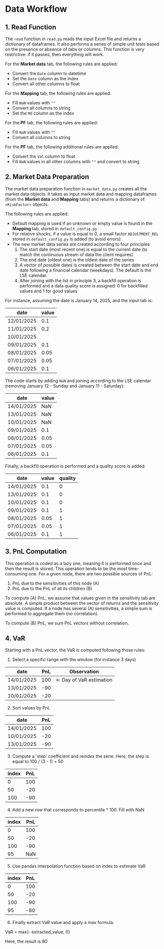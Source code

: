 # Data Workflow

## 1. Read Function

The `read` function in `read.py` reads the input Excel file and returns a dictionary of dataframes. It also performs a series of simple unit tests based on the presence or absence of tabs or columns. This function is very restrictive: if it passes, then everything will work.

For the **Market data** tab, the following rules are applied:
- Convert the `Date` column to datetime
- Set the `Date` column as the index
- Convert all other columns to float

For the **Mapping** tab, the following rules are applied:
- Fill `NaN` values with `""`
- Convert all columns to string
- Set the `Md` column as the index

For the **PF** tab, the following rules are applied:
- Fill `NaN` values with `""`
- Convert all columns to string

For the **PF** tab, the following additional rules are applied:
- Convert the `Val` column to float
- Fill `NaN` values in all other columns with `""` and convert to string

## 2. Market Data Preparation

The market data preparation function in `market_data.py` creates all the market data objects. It takes as input market data and mapping dataframes (from the **Market data** and **Mapping** tabs) and returns a dictionary of `<RiskFactor>` objects.

The following rules are applied:
- Default mapping is used if an unknown or empty value is found in the **Mapping** tab, stored in `default_config.py`
- For relative shocks, if a value is equal to 0, a small factor `ADJUSTMENT_REL` stored in `default_config.py` is added (to avoid errors)
- The new market data series are created according to four principles:
  1. The start date (most recent one) is equal to the current date (to match the continuous stream of data the client requires)
  2. The end date (oldest one) is the oldest date of the series
  3. A vector of possible dates is created between the start date and end date following a financial calendar (weekdays). The default is the LSE calendar.
  4. After joining with the list in principle 3, a backfill operation is performed and a data quality score is assigned: 0 for backfilled values and 1 for good values

For instance, assuming the date is January 14, 2025, and the input tab is:

| date       | value |
|------------|-------|
| 12/01/2025 | 0.1   |
| 11/01/2025 | 0.2   |
| 10/01/2025 |       |
| 09/01/2025 | 0.1   |
| 08/01/2025 | 0.05  |
| 07/01/2025 | 0.05  |
| 06/01/2025 | 0.1   |

The code starts by adding `NaN` and joining according to the LSE calendar (removing January 12 - Sunday and January 11 - Saturday):

| date       | value |
|------------|-------|
| 14/01/2025 | NaN   |
| 13/01/2025 | NaN   |
| 10/01/2025 | NaN   |
| 09/01/2025 | 0.1   |
| 08/01/2025 | 0.05  |
| 07/01/2025 | 0.05  |
| 06/01/2025 | 0.1   |

Finally, a backfill operation is performed and a quality score is added:

| date       | value | quality |
|------------|-------|---------|
| 14/01/2025 | 0.1   | 0       |
| 13/01/2025 | 0.1   | 0       |
| 10/01/2025 | 0.1   | 0       |
| 09/01/2025 | 0.1   | 1       |
| 08/01/2025 | 0.05  | 1       |
| 07/01/2025 | 0.05  | 1       |
| 06/01/2025 | 0.1   | 1       |

## 3. PnL Computation

This operation is coded as a lazy one, meaning it is performed once and then the result is stored. This operation tends to be the most time-consuming one. For a given node, there are two possible sources of PnL:

1. PnL due to the sensitivities of this node (A)
2. PnL due to the PnL of all its children (B)

To compute (A) PnL, we assume that values given in the sensitivity tab are absolute. A simple product between the vector of returns and the sensitivity value is computed. If a node has several (A) sensitivities, a simple sum is performed to aggregate them (no correlation).

To compute (B) PnL, we sum PnL vectors without correlation.

## 4. VaR

Starting with a PnL vector, the VaR is computed following those rules:

1. Select a specific range with the window (for instance 3 days)

| date       | PnL   |           Observation    |
|------------|-------|--------------------------|
| 14/01/2025 | 100   | <- Day of VaR estimation |
| 13/01/2025 | -90   |                          |
| 10/01/2025 | -20   |                          |

2. Sort values by PnL

| date       | PnL   |
|------------|-------|
| 14/01/2025 | 100   |
| 10/01/2025 | -20   |
| 13/01/2025 | -90   |

3. Compute a 'step' coefficient and reindex the serie. Here, the step is equal to 100 / (3 - 1) = 50

| index      | PnL   |
|------------|-------|
| 0          | 100   |
| 50         | -20   |
| 100        | -90   |

4. Add a new row that corresponds to percentile * 100. Fill with NaN

| index      | PnL   |
|------------|-------|
| 0          | 100   |
| 50         | -20   |
| 100        | -90   |
| 95         | NaN   |

5. Use pandas interpolation function based on index to estimate VaR

| index      | PnL   |
|------------|-------|
| 0          | 100   |
| 50         | -20   |
| 100        | -90   |
| 95         | -80   |

6. Finally extract VaR value and apply a max formula.

VaR = max(- extracted_value, 0)

Here, the result is 80
